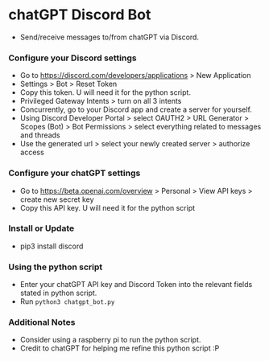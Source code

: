 # chatGPT Discord Bot
- Send/receive messages to/from chatGPT via Discord. 

### Configure your Discord settings
- Go to https://discord.com/developers/applications > New Application
- Settings > Bot > Reset Token 
- Copy this token. U will need it for the python script.
- Privileged Gateway Intents > turn on all 3 intents
- Concurrently, go to your Discord app and create a server for yourself.
- Using Discord Developer Portal > select OAUTH2 > URL Generator > Scopes (Bot) > Bot Permissions > select everything related to messages and threads 
- Use the generated url > select your newly created server > authorize access 

### Configure your chatGPT settings
- Go to https://beta.openai.com/overview > Personal > View API keys > create new secret key 
- Copy this API key. U will need it for the python script

### Install or Update 
- pip3 install discord

### Using the python script
- Enter your chatGPT API key and Discord Token into the relevant fields stated in python script.
- Run `python3 chatgpt_bot.py`

### Additional Notes
- Consider using a raspberry pi to run the python script.
- Credit to chatGPT for helping me refine this python script :P
